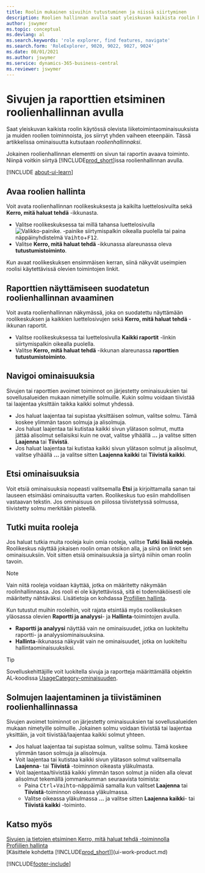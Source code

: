 ```yaml
---
title: Roolin mukainen sivuihin tutustuminen ja niissä siirtyminen
description: Roolien hallinnan avulla saat yleiskuvan kaikista roolin käytössä olevista liiketoimintaominaisuuksista ja muiden roolien toiminnoista.
author: jswymer
ms.topic: conceptual
ms.devlang: al
ms.search.keywords: 'role explorer, find features, navigate'
ms.search.form: 'RoleExplorer, 9020, 9022, 9027, 9024'
ms.date: 08/01/2021
ms.author: jswymer
ms.service: dynamics-365-business-central
ms.reviewer: jswymer
---
```


# <a name="finding-pages-and-reports-with-the-role-explorer"></a>Sivujen ja raporttien etsiminen roolienhallinnan avulla

Saat yleiskuvan kaikista roolin käytössä olevista liiketoimintaominaisuuksista ja muiden roolien toiminnoista, jos siirryt yhden vaiheen eteenpäin. Tässä artikkelissa ominaisuutta kutsutaan *roolienhallinnaksi*.

Jokainen roolienhallinnan elementti on sivun tai raportin avaava toiminto. Niinpä voitkin siirtyä [!INCLUDE[prod_short](includes/prod_short.md)]issa roolienhallinnan avulla.

[!INCLUDE [about-ui-learn](includes/about-ui-learn.md)]

## <a name="open-the-role-explorer"></a>Avaa roolien hallinta

Voit avata roolienhallinnan roolikeskuksesta ja kaikilta luettelosivuilta sekä **Kerro, mitä haluat tehdä** -ikkunasta.

- Valitse roolikeskuksessa tai millä tahansa luettelosivulla ![Valikko-painike.](media/ui_menu_button.png "Valikko-painike") -painike siirtymispalkin oikealla puolella tai paina näppäinyhdistelmä <kbd>Vaihto</kbd>+<kbd>F12</kbd>.
- Valitse **Kerro, mitä haluat tehdä** -ikkunassa alareunassa oleva **tutustumistoiminto**.

Kun avaat roolikeskuksen ensimmäisen kerran, siinä näkyvät useimpien roolisi käytettävissä olevien toimintojen linkit.

## <a name="open-the-role-explorer-filtered-to-show-reports"></a>Raporttien näyttämiseen suodatetun roolienhallinnan avaaminen

Voit avata roolienhallinnan näkymässä, joka on suodatettu näyttämään roolikeskuksen ja kaikkien luettelosivujen sekä **Kerro, mitä haluat tehdä** -ikkunan raportit.

- Valitse roolikeskuksessa tai luettelosivulla **Kaikki raportit** -linkin siirtymispalkin oikealla puolella.
- Valitse **Kerro, mitä haluat tehdä** -ikkunan alareunassa **raporttien tutustumistoiminto**.

## <a name="navigate-features"></a>Navigoi ominaisuuksia

Sivujen tai raporttien avoimet toiminnot on järjestetty ominaisuuksien tai sovellusalueiden mukaan nimetyille solmuille. Kukin solmu voidaan tiivistää tai laajentaa yksittäin taikka kaikki solmut yhdessä.

- Jos haluat laajentaa tai supistaa yksittäisen solmun, valitse solmu. Tämä koskee ylimmän tason solmuja ja alisolmuja.
- Jos haluat laajentaa tai kutistaa kaikki sivun ylätason solmut, mutta jättää alisolmut sellaisiksi kuin ne ovat, valitse ylhäällä **...** ja valitse sitten **Laajenna** tai **Tiivistä**.
- Jos haluat laajentaa tai kutistaa kaikki sivun ylätason solmut ja alisolmut, valitse ylhäällä **...** ja valitse sitten **Laajenna kaikki** tai **Tiivistä kaikki**.

## <a name="search-for-features"></a>Etsi ominaisuuksia

Voit etsiä ominaisuuksia nopeasti valitsemalla **Etsi** ja kirjoittamalla sanan tai lauseen etsimääsi ominaisuutta varten. Roolikeskus tuo esiin mahdollisen vastaavan tekstin. Jos ominaisuus on piilossa tiivistetyssä solmussa, tiivistetty solmu merkitään pisteellä. 

## <a name="explore-other-roles"></a>Tutki muita rooleja

Jos haluat tutkia muita rooleja kuin omia rooleja, valitse **Tutki lisää rooleja**. Roolikeskus näyttää jokaisen roolin oman otsikon alla, ja siinä on linkit sen ominaisuuksiin. Voit sitten etsiä ominaisuuksia ja siirtyä niihin oman roolin tavoin.

> [!NOTE]
> Vain niitä rooleja voidaan käyttää, jotka on määritetty näkymään roolinhallinnassa. Jos rooli ei ole käytettävissä, sitä ei todennäköisesti ole määritetty nähtäväksi. Lisätietoja on kohdassa [Profiilien hallinta](admin-users-profiles-roles.md). 

Kun tutustut muihin rooleihin, voit rajata etsintää myös roolikeskuksen yläosassa olevien **Raportti ja analyysi**- ja **Hallinta**-toimintojen avulla.

- **Raportti ja analyysi** näyttää vain ne ominaisuudet, jotka on luokiteltu raportti- ja analyysiominaisuuksina.
- **Hallinta**-ikkunassa näkyvät vain ne ominaisuudet, jotka on luokiteltu hallintaominaisuuksiksi.

> [!TIP]
> Sovelluskehittäjille voit luokitella sivuja ja raportteja määrittämällä objektin AL-koodissa [UsageCategory-ominaisuuden](/dynamics365/business-central/dev-itpro/developer/properties/devenv-usagecategory-property).
<!--
 
## <a name="role-explorer-actions"></a>Role explorer actions

There a several actions along the top of the role explorer to help you locate features of your role and other roles.

|Action|Description|
|------|------|
|**All**|Shows all features that are related to the role.|
|**Find**|Lets you enter a word or phrase to quickly locate feature names that match.|
|**Explore more roles**|All business features that are available for all roles including your own. When exploring all roles, the other actions work the same way, except for all roles shown. **NOTE:** You can only access roles that are set up to show in role explorer. For more information, see [Manage Profiles](admin-users-profiles-roles.md).  |
|**Report & Analysis**|This action Shows only those features that are categorized as reports and analysis features.|
|**Administration**|Shows only those features that are categorized as administration features.|



<!--
Choose the **Find** action at the top of the role explorer to quickly locate feature names that contain a certain term.

Choose the **Explore more roles** action at the top of the role explorer to get an overview of all business features that are available for all roles including your own.

> [!NOTE]
> Only Role Center actions for profiles where the **Show in Role Explorer** check box is selected will appear on the extended version of the role explorer (shown with the **Explore more roles** action). For more information, see [Manage Profiles](admin-users-profiles-roles.md).
-->

## <a name="expand-and-collapse-nodes-on-the-role-explorer"></a>Solmujen laajentaminen ja tiivistäminen roolienhallinnassa

Sivujen avoimet toiminnot on järjestetty ominaisuuksien tai sovellusalueiden mukaan nimetyille solmuille. Jokainen solmu voidaan tiivistää tai laajentaa yksittäin, ja voit tiivistää/laajentaa kaikki solmut yhteen.

- Jos haluat laajentaa tai supistaa solmun, valitse solmu. Tämä koskee ylimmän tason solmuja ja alisolmuja.
- Voit laajentaa tai kutistaa kaikki sivun ylätason solmut valitsemalla **Laajenna**- tai **Tiivistä** -toiminnon oikeasta yläkulmasta.
- Voit laajentaa/tiivistää kaikki ylimmän tason solmut ja niiden alla olevat alisolmut tekemällä jommankumman seuraavista toimista:
  - Paina <kbd>Ctrl</kbd>+<kbd>Vaihto</kbd>-näppäimiä samalla kun valitset **Laajenna** tai **Tiivistä**-toiminnon oikeassa yläkulmassa.
  - Valitse oikeassa yläkulmassa **...** ja valitse sitten **Laajenna kaikki**- tai **Tiivistä kaikki** -toiminto.

## <a name="see-also"></a>Katso myös

[Sivujen ja tietojen etsiminen Kerro, mitä haluat tehdä -toiminnolla](ui-search.md)  
[Profiilien hallinta](admin-users-profiles-roles.md)  
[Käsittele kohdetta [!INCLUDE[prod_short](includes/prod_short.md)]](ui-work-product.md)  

[!INCLUDE[footer-include](includes/footer-banner.md)]
